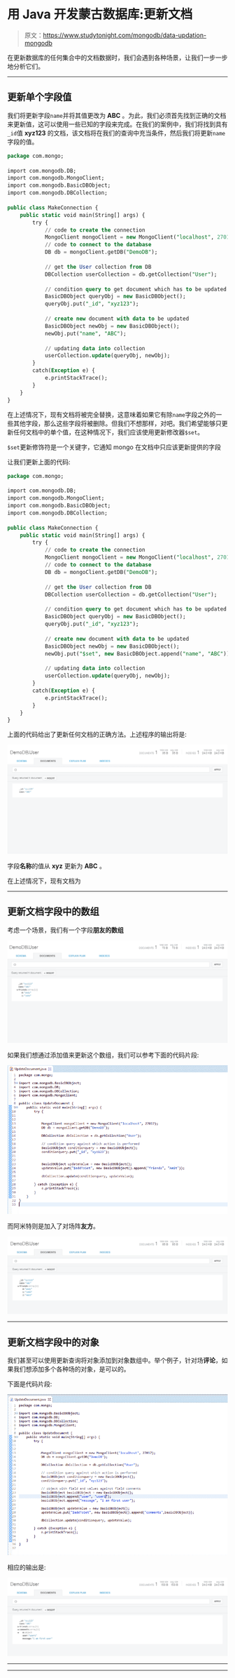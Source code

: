 # 用 Java 开发蒙古数据库:更新文档

> 原文：<https://www.studytonight.com/mongodb/data-updation-mongodb>

在更新数据库的任何集合中的文档数据时，我们会遇到各种场景，让我们一步一步地分析它们。

* * *

## 更新单个字段值

我们将更新字段`name`并将其值更改为 **ABC** 。为此，我们必须首先找到正确的文档来更新值，这可以使用一些已知的字段来完成。在我们的案例中，我们将找到具有`_id`值 **xyz123** 的文档，该文档将在我们的查询中充当条件，然后我们将更新`name`字段的值。

```sql
package com.mongo;

import com.mongodb.DB; 
import com.mongodb.MongoClient; 
import com.mongodb.BasicDBObject;
import com.mongodb.DBCollection;

public class MakeConnection { 
	public static void main(String[] args) {
		try { 
			// code to create the connection
			MongoClient mongoClient = new MongoClient("localhost", 27017); 
			// code to connect to the database
			DB db = mongoClient.getDB("DemoDB");

			// get the User collection from DB
			DBCollection userCollection = db.getCollection("User");

			// condition query to get document which has to be updated
			BasicDBObject queryObj = new BasicDBObject();
			queryObj.put("_id", "xyz123");

			// create new document with data to be updated
			BasicDBObject newObj = new BasicDBObject();
			newObj.put("name", "ABC");

			// updating data into collection
			userCollection.update(queryObj, newObj);
		} 
		catch(Exception e) { 
			e.printStackTrace(); 
		} 
	}
}
```

在上述情况下，现有文档将被完全替换，这意味着如果它有除`name`字段之外的一些其他字段，那么这些字段将被删除。但我们不想那样，对吧。我们希望能够只更新任何文档中的单个值，在这种情况下，我们应该使用更新修改器`$set`。

`$set`更新修饰符是一个关键字，它通知 mongo 在文档中只应该更新提供的字段

让我们更新上面的代码:

```sql
package com.mongo;

import com.mongodb.DB; 
import com.mongodb.MongoClient; 
import com.mongodb.BasicDBObject;
import com.mongodb.DBCollection;

public class MakeConnection { 
	public static void main(String[] args) {
		try { 
			// code to create the connection
			MongoClient mongoClient = new MongoClient("localhost", 27017); 
			// code to connect to the database
			DB db = mongoClient.getDB("DemoDB");

			// get the User collection from DB
			DBCollection userCollection = db.getCollection("User");

			// condition query to get document which has to be updated
			BasicDBObject queryObj = new BasicDBObject();
			queryObj.put("_id", "xyz123");

			// create new document with data to be updated
			BasicDBObject newObj = new BasicDBObject();
			newObj.put("$set", new BasicDBObject.append("name", "ABC"));

			// updating data into collection
			userCollection.update(queryObj, newObj);
		} 
		catch(Exception e) { 
			e.printStackTrace(); 
		} 
	}
}
```

上面的代码给出了更新任何文档的正确方法。上述程序的输出将是:

![Data Updation in MongoDB](img/94e89df37858d26411fdf751233d5a1f.png)

字段**名称**的值从 **xyz** 更新为 **ABC** 。

在上述情况下，现有文档为

* * *

## 更新文档字段中的数组

考虑一个场景，我们有一个字段**朋友的数组**

![Data Updation in MongoDB](img/a4c34447f168868c88acd1316f93bb1e.png)

如果我们想通过添加值来更新这个数组，我们可以参考下面的代码片段:

![Data Updation in MongoDB](img/275de39f5256b69d599dfc634972631e.png)

而阿米特则是加入了对场阵**友方**。

![Data Updation in MongoDB](img/044187b9fc966faf8c85e7ecd5964eb6.png)

* * *

## 更新文档字段中的对象

我们甚至可以使用更新查询将对象添加到对象数组中。举个例子，针对场**评论**，如果我们想添加多个各种场的对象，是可以的。

下面是代码片段:

![Data Updation in MongoDB](img/74865ed261d25ed3a828d2db60b4ba9a.png)

相应的输出是:

![Data Updation in MongoDB](img/cfee550fcee99c073fa9287df5d1814c.png)

* * *

* * *